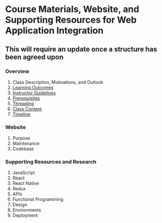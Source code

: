 # Course Materials, Website, and Supporting Resources for Web Application Integration

## This will require an update once a structure has been agreed upon

### Overview
1. Class Description, Motivations, and Outlook
2. [Learning Outcomes](./LearningOutcomes.md)
3. [Instructor Guidelines](./InstructorGuidelines.md)
4. [Prerequisites](./Prerequisites.md)
5. [Threading](./Threading.md)
6. [Class Content](./Class_Content)
7. [Timeline](./Timeline.md)

### Website
1. Purpose
2. Maintenance
3. Codebase

### Supporting Resources and Research
1. JavaScript
2. React
3. React Native
4. Redux
5. APIs
6. Functional Programming
7. Design
8. Environments
9. Deployment

